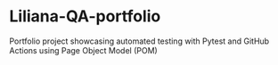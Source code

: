 # Liliana-QA-portfolio
 Portfolio project showcasing automated testing with Pytest and GitHub Actions using Page Object Model (POM)
